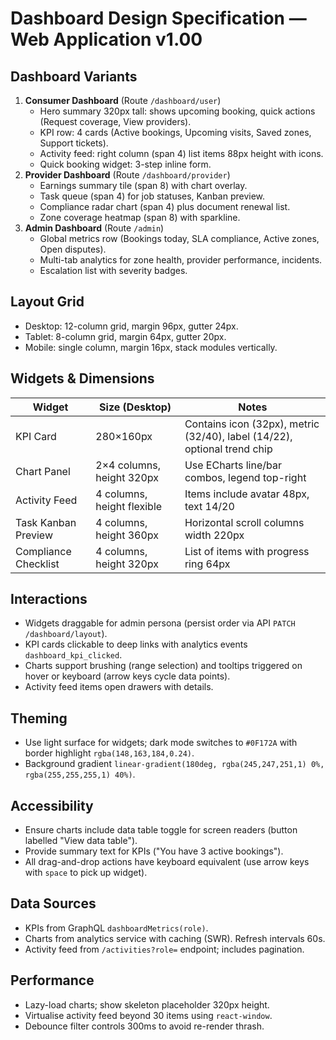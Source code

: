 # Dashboard Design Specification — Web Application v1.00

## Dashboard Variants
1. **Consumer Dashboard** (Route `/dashboard/user`)
   - Hero summary 320px tall: shows upcoming booking, quick actions (Request coverage, View providers).
   - KPI row: 4 cards (Active bookings, Upcoming visits, Saved zones, Support tickets).
   - Activity feed: right column (span 4) list items 88px height with icons.
   - Quick booking widget: 3-step inline form.
2. **Provider Dashboard** (Route `/dashboard/provider`)
   - Earnings summary tile (span 8) with chart overlay.
   - Task queue (span 4) for job statuses, Kanban preview.
   - Compliance radar chart (span 4) plus document renewal list.
   - Zone coverage heatmap (span 8) with sparkline.
3. **Admin Dashboard** (Route `/admin`)
   - Global metrics row (Bookings today, SLA compliance, Active zones, Open disputes).
   - Multi-tab analytics for zone health, provider performance, incidents.
   - Escalation list with severity badges.

## Layout Grid
- Desktop: 12-column grid, margin 96px, gutter 24px.
- Tablet: 8-column grid, margin 64px, gutter 20px.
- Mobile: single column, margin 16px, stack modules vertically.

## Widgets & Dimensions
| Widget | Size (Desktop) | Notes |
| --- | --- | --- |
| KPI Card | 280×160px | Contains icon (32px), metric (32/40), label (14/22), optional trend chip |
| Chart Panel | 2×4 columns, height 320px | Use ECharts line/bar combos, legend top-right |
| Activity Feed | 4 columns, height flexible | Items include avatar 48px, text 14/20 |
| Task Kanban Preview | 4 columns, height 360px | Horizontal scroll columns width 220px |
| Compliance Checklist | 4 columns, height 320px | List of items with progress ring 64px |

## Interactions
- Widgets draggable for admin persona (persist order via API `PATCH /dashboard/layout`).
- KPI cards clickable to deep links with analytics events `dashboard_kpi_clicked`.
- Charts support brushing (range selection) and tooltips triggered on hover or keyboard (arrow keys cycle data points).
- Activity feed items open drawers with details.

## Theming
- Use light surface for widgets; dark mode switches to `#0F172A` with border highlight `rgba(148,163,184,0.24)`.
- Background gradient `linear-gradient(180deg, rgba(245,247,251,1) 0%, rgba(255,255,255,1) 40%)`.

## Accessibility
- Ensure charts include data table toggle for screen readers (button labelled "View data table").
- Provide summary text for KPIs ("You have 3 active bookings").
- All drag-and-drop actions have keyboard equivalent (use arrow keys with `space` to pick up widget).

## Data Sources
- KPIs from GraphQL `dashboardMetrics(role)`.
- Charts from analytics service with caching (SWR). Refresh intervals 60s.
- Activity feed from `/activities?role=` endpoint; includes pagination.

## Performance
- Lazy-load charts; show skeleton placeholder 320px height.
- Virtualise activity feed beyond 30 items using `react-window`.
- Debounce filter controls 300ms to avoid re-render thrash.
